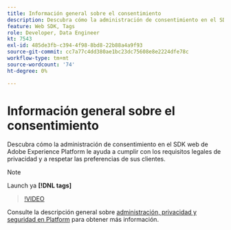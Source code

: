 ```yaml
---
title: Información general sobre el consentimiento
description: Descubra cómo la administración de consentimiento en el SDK web de Adobe Experience Platform le ayuda a cumplir con los requisitos legales de privacidad y a respetar las preferencias de sus clientes.
feature: Web SDK, Tags
role: Developer, Data Engineer
kt: 7543
exl-id: 485de3fb-c394-4f98-8bd8-22b88a4a9f93
source-git-commit: cc7a77c4dd380ae1bc23dc75608e8e2224dfe78c
workflow-type: tm+mt
source-wordcount: '74'
ht-degree: 0%

---
```


# Información general sobre el consentimiento

Descubra cómo la administración de consentimiento en el SDK web de Adobe Experience Platform le ayuda a cumplir con los requisitos legales de privacidad y a respetar las preferencias de sus clientes.

>[!NOTE]
>
> Launch ya **[!DNL tags]**

>[!VIDEO](https://video.tv.adobe.com/v/332693/?quality=12&learn=on)

Consulte la descripción general sobre [administración, privacidad y seguridad en Platform](https://experienceleague.adobe.com/docs/experience-platform/landing/governance-privacy-security/overview.html?lang=en#consent) para obtener más información.
